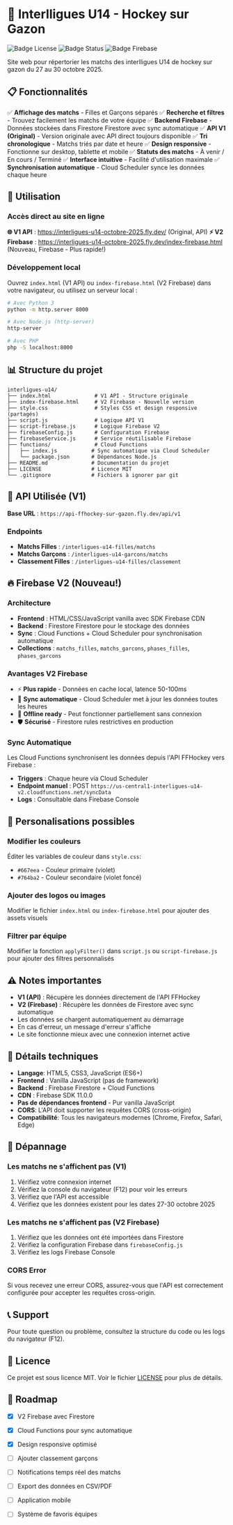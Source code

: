 # 🏑 Interlligues U14 - Hockey sur Gazon

![Badge License](https://img.shields.io/badge/License-MIT-blue.svg)
![Badge Status](https://img.shields.io/badge/Status-Active-green.svg)
![Badge Firebase](https://img.shields.io/badge/Backend-Firebase%20V2-orange.svg)

Site web pour répertorier les matchs des interlligues U14 de hockey sur gazon du 27 au 30 octobre 2025.

## 📋 Fonctionnalités

✅ **Affichage des matchs** - Filles et Garçons séparés
✅ **Recherche et filtres** - Trouvez facilement les matchs de votre équipe
✅ **Backend Firebase** - Données stockées dans Firestore Firestore avec sync automatique
✅ **API V1 (Original)** - Version originale avec API direct toujours disponible
✅ **Tri chronologique** - Matchs triés par date et heure
✅ **Design responsive** - Fonctionne sur desktop, tablette et mobile
✅ **Statuts des matchs** - À venir / En cours / Terminé
✅ **Interface intuitive** - Facilité d'utilisation maximale
✅ **Synchronisation automatique** - Cloud Scheduler synce les données chaque heure

## 🚀 Utilisation

### Accès direct au site en ligne
**🌐 V1 API** : https://interligues-u14-octobre-2025.fly.dev/ (Original, API)
**⚡ V2 Firebase** : https://interligues-u14-octobre-2025.fly.dev/index-firebase.html (Nouveau, Firebase - Plus rapide!)

### Développement local
Ouvrez `index.html` (V1 API) ou `index-firebase.html` (V2 Firebase) dans votre navigateur, ou utilisez un serveur local :

```bash
# Avec Python 3
python -m http.server 8000

# Avec Node.js (http-server)
http-server

# Avec PHP
php -S localhost:8000
```

## 📊 Structure du projet

```
interligues-u14/
├── index.html              # V1 API - Structure originale
├── index-firebase.html     # V2 Firebase - Nouvelle version
├── style.css               # Styles CSS et design responsive (partagés)
├── script.js               # Logique API V1
├── script-firebase.js      # Logique Firebase V2
├── firebaseConfig.js       # Configuration Firebase
├── firebaseService.js      # Service réutilisable Firebase
├── functions/              # Cloud Functions
│   ├── index.js           # Sync automatique via Cloud Scheduler
│   └── package.json       # Dépendances Node.js
├── README.md              # Documentation du projet
├── LICENSE                # Licence MIT
└── .gitignore             # Fichiers à ignorer par git
```

## 🔗 API Utilisée (V1)

**Base URL** : `https://api-ffhockey-sur-gazon.fly.dev/api/v1`

### Endpoints
- **Matchs Filles** : `/interligues-u14-filles/matchs`
- **Matchs Garçons** : `/interligues-u14-garcons/matchs`
- **Classement Filles** : `/interligues-u14-filles/classement`

## 🔥 Firebase V2 (Nouveau!)

### Architecture
- **Frontend** : HTML/CSS/JavaScript vanilla avec SDK Firebase CDN
- **Backend** : Firestore Firestore pour le stockage des données
- **Sync** : Cloud Functions + Cloud Scheduler pour synchronisation automatique
- **Collections** : `matchs_filles`, `matchs_garcons`, `phases_filles`, `phases_garcons`

### Avantages V2 Firebase
- ⚡ **Plus rapide** - Données en cache local, latence 50-100ms
- 🔄 **Sync automatique** - Cloud Scheduler met à jour les données toutes les heures
- 📱 **Offline ready** - Peut fonctionner partiellement sans connexion
- 🛡️ **Sécurisé** - Firestore rules restrictives en production

### Sync Automatique
Les Cloud Functions synchronisent les données depuis l'API FFHockey vers Firebase :
- **Triggers** : Chaque heure via Cloud Scheduler
- **Endpoint manuel** : POST `https://us-central1-interligues-u14-v2.cloudfunctions.net/syncData`
- **Logs** : Consultable dans Firebase Console

## 🎨 Personalisations possibles

### Modifier les couleurs
Éditer les variables de couleur dans `style.css`:
- `#667eea` - Couleur primaire (violet)
- `#764ba2` - Couleur secondaire (violet foncé)

### Ajouter des logos ou images
Modifier le fichier `index.html` ou `index-firebase.html` pour ajouter des assets visuels

### Filtrer par équipe
Modifier la fonction `applyFilter()` dans `script.js` ou `script-firebase.js` pour ajouter des filtres personnalisés

## ⚠️ Notes importantes

- **V1 (API)** : Récupère les données directement de l'API FFHockey
- **V2 (Firebase)** : Récupère les données de Firestore avec sync automatique
- Les données se chargent automatiquement au démarrage
- En cas d'erreur, un message d'erreur s'affiche
- Le site fonctionne mieux avec une connexion internet active

## 📝 Détails techniques

- **Langage**: HTML5, CSS3, JavaScript (ES6+)
- **Frontend** : Vanilla JavaScript (pas de framework)
- **Backend** : Firebase Firestore + Cloud Functions
- **CDN** : Firebase SDK 11.0.0
- **Pas de dépendances frontend** - Pur vanilla JavaScript
- **CORS**: L'API doit supporter les requêtes CORS (cross-origin)
- **Compatibilité**: Tous les navigateurs modernes (Chrome, Firefox, Safari, Edge)

## 🔧 Dépannage

### Les matchs ne s'affichent pas (V1)
1. Vérifiez votre connexion internet
2. Vérifiez la console du navigateur (F12) pour voir les erreurs
3. Vérifiez que l'API est accessible
4. Vérifiez que les données existent pour les dates 27-30 octobre 2025

### Les matchs ne s'affichent pas (V2 Firebase)
1. Vérifiez que les données ont été importées dans Firestore
2. Vérifiez la configuration Firebase dans `firebaseConfig.js`
3. Vérifiez les logs Firebase Console

### CORS Error
Si vous recevez une erreur CORS, assurez-vous que l'API est correctement configurée pour accepter les requêtes cross-origin.

## 📞 Support

Pour toute question ou problème, consultez la structure du code ou les logs du navigateur (F12).

## 📄 Licence

Ce projet est sous licence MIT. Voir le fichier [LICENSE](LICENSE) pour plus de détails.

## 🎯 Roadmap

- [x] V2 Firebase avec Firestore
- [x] Cloud Functions pour sync automatique
- [x] Design responsive optimisé
- [ ] Ajouter classement garçons
- [ ] Notifications temps réel des matchs
- [ ] Export des données en CSV/PDF
- [ ] Application mobile
- [ ] Système de favoris équipes

